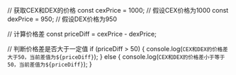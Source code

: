 // 获取CEX和DEX的价格
const cexPrice = 1000; // 假设CEX价格为1000
const dexPrice = 950; // 假设DEX价格为950

// 计算价格差
const priceDiff = cexPrice - dexPrice;

// 判断价格差是否大于一定值
if (priceDiff > 50) {
  console.log(`CEX和DEX的价格差大于50，当前差值为${priceDiff}`);
} else {
  console.log(`CEX和DEX的价格差小于等于50，当前差值为${priceDiff}`);
}

